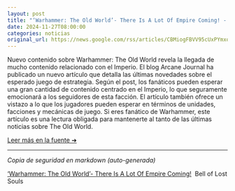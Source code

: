 ```yaml
---
layout: post
title: "‘Warhammer: The Old World’- There Is A Lot Of Empire Coming! - Bell of Lost Souls"
date: 2024-11-27T08:00:00
categories: noticias
original_url: https://news.google.com/rss/articles/CBMiogFBVV95cUxPYmxoZWRUMVppaHJlZEREYUsyRVJieXdaLXkxZGtmUVlGazg4U0YxMlVPYzB3bm93OEZHMU1IdGYzSlJQZXA4NG9SbTAtaWc1TjJfMFNtTFg2VDg3LWwwZXV4QkVKTWhEQ0ttVWtUSzUwemkxVmloY0l4eXM2dk9RUVlFZmN5WTEzLUpaNHB5anlUZUY0UmFzbW5jVHRaY20tRmc?oc=5
---
```


Nuevo contenido sobre Warhammer: The Old World revela la llegada de mucho contenido relacionado con el Imperio. El blog Arcane Journal ha publicado un nuevo artículo que detalla las últimas novedades sobre el esperado juego de estrategia. Según el post, los fanáticos pueden esperar una gran cantidad de contenido centrado en el Imperio, lo que seguramente emocionará a los seguidores de esta facción. El artículo también ofrece un vistazo a lo que los jugadores pueden esperar en términos de unidades, facciones y mecánicas de juego. Si eres fanático de Warhammer, este artículo es una lectura obligada para mantenerte al tanto de las últimas noticias sobre The Old World.

[Leer más en la fuente ➜](https://news.google.com/rss/articles/CBMiogFBVV95cUxPYmxoZWRUMVppaHJlZEREYUsyRVJieXdaLXkxZGtmUVlGazg4U0YxMlVPYzB3bm93OEZHMU1IdGYzSlJQZXA4NG9SbTAtaWc1TjJfMFNtTFg2VDg3LWwwZXV4QkVKTWhEQ0ttVWtUSzUwemkxVmloY0l4eXM2dk9RUVlFZmN5WTEzLUpaNHB5anlUZUY0UmFzbW5jVHRaY20tRmc?oc=5)

---
*Copia de seguridad en markdown (auto-generada)*

[‘Warhammer: The Old World’- There Is A Lot Of Empire Coming!](https://news.google.com/rss/articles/CBMiogFBVV95cUxPYmxoZWRUMVppaHJlZEREYUsyRVJieXdaLXkxZGtmUVlGazg4U0YxMlVPYzB3bm93OEZHMU1IdGYzSlJQZXA4NG9SbTAtaWc1TjJfMFNtTFg2VDg3LWwwZXV4QkVKTWhEQ0ttVWtUSzUwemkxVmloY0l4eXM2dk9RUVlFZmN5WTEzLUpaNHB5anlUZUY0UmFzbW5jVHRaY20tRmc?oc=5)  Bell of Lost Souls
